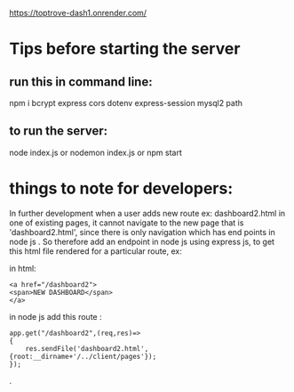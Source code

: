 https://toptrove-dash1.onrender.com/

# Tips before starting the server
## run this in command line: 
npm i bcrypt express cors dotenv express-session mysql2 path

## to run the server:

node index.js or nodemon index.js or npm start



# things to note for developers:
In further development when a user adds new route ex: dashboard2.html in one of existing pages, it cannot navigate to the new page
that is 'dashboard2.html', since there is only navigation which has end points in node js .
So therefore add an endpoint in node js  using express js, to get this html file rendered for a particular route,
ex:

in html:

    <a href="/dashboard2">
    <span>NEW DASHBOARD</span>
    </a>


in node js add this route :

    app.get("/dashboard2",(req,res)=>
    {
        res.sendFile('dashboard2.html',{root:__dirname+'/../client/pages'});
    });
.
